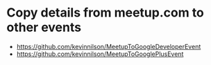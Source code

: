 # Copy details from meetup.com to other events

* https://github.com/kevinnilson/MeetupToGoogleDeveloperEvent
* https://github.com/kevinnilson/MeetupToGooglePlusEvent
